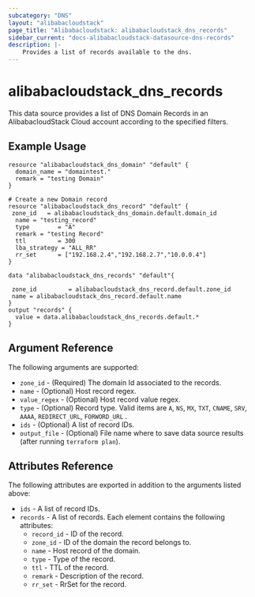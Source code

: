```yaml
---
subcategory: "DNS"
layout: "alibabacloudstack"
page_title: "Alibabacloudstack: alibabacloudstack_dns_records"
sidebar_current: "docs-alibabacloudstack-datasource-dns-records"
description: |-
    Provides a list of records available to the dns.
---
```


# alibabacloudstack\_dns\_records

This data source provides a list of DNS Domain Records in an AlibabacloudStack Cloud account according to the specified filters.

## Example Usage

```
resource "alibabacloudstack_dns_domain" "default" {
  domain_name = "domaintest."
  remark = "testing Domain"
}

# Create a new Domain record
resource "alibabacloudstack_dns_record" "default" {
 zone_id   = alibabacloudstack_dns_domain.default.domain_id
  name = "testing_record"
  type        = "A"
  remark = "testing Record"
  ttl         = 300
  lba_strategy = "ALL_RR"
  rr_set      = ["192.168.2.4","192.168.2.7","10.0.0.4"]
}

data "alibabacloudstack_dns_records" "default"{

 zone_id         = alibabacloudstack_dns_record.default.zone_id
 name = alibabacloudstack_dns_record.default.name
}
output "records" {
  value = data.alibabacloudstack_dns_records.default.*
}
```

## Argument Reference

The following arguments are supported:

* `zone_id` - (Required) The domain Id associated to the records.
* `name` - (Optional) Host record regex. 
* `value_regex` - (Optional) Host record value regex. 
* `type` - (Optional) Record type. Valid items are `A`, `NS`, `MX`, `TXT`, `CNAME`, `SRV`, `AAAA`, `REDIRECT_URL`, `FORWORD_URL` .
* `ids` - (Optional) A list of record IDs.
* `output_file` - (Optional) File name where to save data source results (after running `terraform plan`).


## Attributes Reference

The following attributes are exported in addition to the arguments listed above:

* `ids` - A list of record IDs. 
* `records` - A list of records. Each element contains the following attributes:
  * `record_id` - ID of the record.
  * `zone_id` - ID of the domain the record belongs to.
  * `name` - Host record of the domain.
  * `type` - Type of the record.
  * `ttl` - TTL of the record.
  * `remark` - Description of the record.
  * `rr_set` - RrSet for the record.
